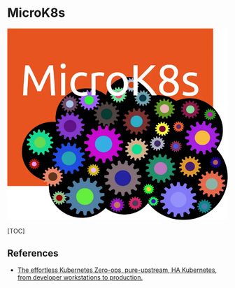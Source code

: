 # MicroK8s 
![alt text](image.png)

[TOC]

## References

 - [The effortless Kubernetes
Zero-ops, pure-upstream, HA Kubernetes,
from developer workstations to production.](https://microk8s.io/)